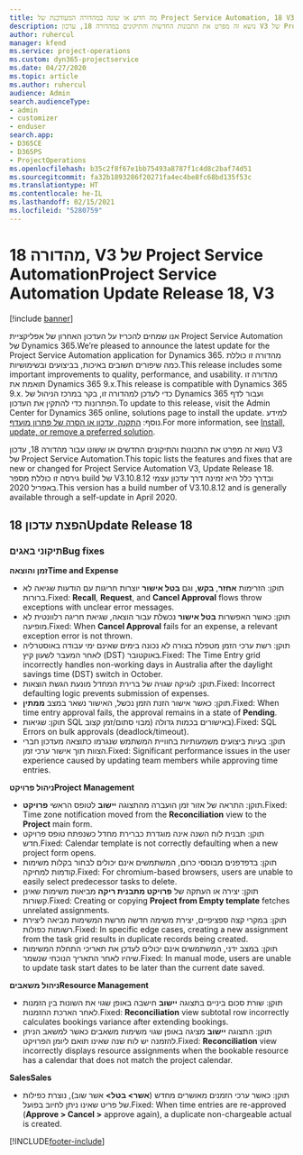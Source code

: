 ```yaml
---
title: מה חדש או שונה במהדורה המעודכנת של Project Service Automation, 18 V3
description: נושא זה מפרט את התכונות החדשות והתיקונים במהדורה 18, עדכון V3 של Project Service Automation.
author: ruhercul
manager: kfend
ms.service: project-operations
ms.custom: dyn365-projectservice
ms.date: 04/27/2020
ms.topic: article
ms.author: ruhercul
audience: Admin
search.audienceType:
- admin
- customizer
- enduser
search.app:
- D365CE
- D365PS
- ProjectOperations
ms.openlocfilehash: b35c2f8f67e1bb75493a8787f1c4d8c2baf74d51
ms.sourcegitcommit: fa32b1893286f20271fa4ec4be8fc68bd135f53c
ms.translationtype: HT
ms.contentlocale: he-IL
ms.lasthandoff: 02/15/2021
ms.locfileid: "5280759"
---
```

# <a name="project-service-automation-update-release-18-v3"></a><span data-ttu-id="32865-103">מהדורה 18, V3 של Project Service Automation</span><span class="sxs-lookup"><span data-stu-id="32865-103">Project Service Automation Update Release 18, V3</span></span>

[!include [banner](../includes/psa-now-project-operations.md)]

<span data-ttu-id="32865-104">אנו שמחים להכריז על העדכון האחרון של אפליקציית Project Service Automation של Dynamics 365.</span><span class="sxs-lookup"><span data-stu-id="32865-104">We’re pleased to announce the latest update for the Project Service Automation application for Dynamics 365.</span></span> <span data-ttu-id="32865-105">מהדורה זו כוללת כמה שיפורים חשובים באיכות, בביצועים ובשימושיות.</span><span class="sxs-lookup"><span data-stu-id="32865-105">This release includes some important improvements to quality, performance, and usability.</span></span> <span data-ttu-id="32865-106">מהדורה זו תואמת את Dynamics 365 9.x.</span><span class="sxs-lookup"><span data-stu-id="32865-106">This release is compatible with Dynamics 365 9.x.</span></span> <span data-ttu-id="32865-107">כדי לעדכן למהדורה זו, בקר במרכז הניהול של Dynamics 365 ועבור לדף הפתרונות כדי להתקין את העדכון.</span><span class="sxs-lookup"><span data-stu-id="32865-107">To update to this release, visit the Admin Center for Dynamics 365 online, solutions page to install the update.</span></span> <span data-ttu-id="32865-108">למידע נוסף: [התקנה, עדכון או הסרה של פתרון מועדף](https://docs.microsoft.com/power-platform/admin/install-remove-preferred-solution).</span><span class="sxs-lookup"><span data-stu-id="32865-108">For more information, see [Install, update, or remove a preferred solution](https://docs.microsoft.com/power-platform/admin/install-remove-preferred-solution).</span></span>

<span data-ttu-id="32865-109">נושא זה מפרט את התכונות והתיקונים החדשים או ששונו עבור מהדורה 18, עדכון V3 של Project Service Automation.</span><span class="sxs-lookup"><span data-stu-id="32865-109">This topic lists the features and fixes that are new or changed for Project Service Automation V3, Update Release 18.</span></span> <span data-ttu-id="32865-110">גירסה זו כוללת מספר build של V3.10.8.12 ובדרך כלל היא זמינה דרך עדכון עצמי באפריל 2020.</span><span class="sxs-lookup"><span data-stu-id="32865-110">This version has a build number of V3.10.8.12 and is generally available through a self-update in April 2020.</span></span>

## <a name="update-release-18"></a><span data-ttu-id="32865-111">הפצת עדכון 18</span><span class="sxs-lookup"><span data-stu-id="32865-111">Update Release 18</span></span>

### <a name="bug-fixes"></a><span data-ttu-id="32865-112">תיקוני באגים</span><span class="sxs-lookup"><span data-stu-id="32865-112">Bug fixes</span></span>

<span data-ttu-id="32865-113">**זמן והוצאה**</span><span class="sxs-lookup"><span data-stu-id="32865-113">**Time and Expense**</span></span>

- <span data-ttu-id="32865-114">תוקן: הזרימות **אחזר**, **בקש**, וגם **בטל אישור** יוצרות חריגות עם הודעות שגיאה לא ברורות.</span><span class="sxs-lookup"><span data-stu-id="32865-114">Fixed: **Recall**, **Request**, and **Cancel Approval** flows throw exceptions with unclear error messages.</span></span>
- <span data-ttu-id="32865-115">תוקן: כאשר האפשרות **בטל אישור** נכשלת עבור הוצאה, שגיאת חריגה רלוונטית לא מופיעה.</span><span class="sxs-lookup"><span data-stu-id="32865-115">Fixed: When **Cancel Approval** fails for an expense, a relevant exception error is not thrown.</span></span>
- <span data-ttu-id="32865-116">תוקן: רשת ערכי הזמן מטפלת בצורה לא נכונה בימים שאינם ימי עבודה באוסטרליה לאחר המעבר לשעון קיץ (DST) באוקטובר.</span><span class="sxs-lookup"><span data-stu-id="32865-116">Fixed: The Time Entry grid incorrectly handles non-working days in Australia after the daylight savings time (DST) switch in October.</span></span>
- <span data-ttu-id="32865-117">תוקן: לוגיקה שגויה של ברירת המחדל מונעת הגשת הוצאות.</span><span class="sxs-lookup"><span data-stu-id="32865-117">Fixed: Incorrect defaulting logic prevents submission of expenses.</span></span>
- <span data-ttu-id="32865-118">תוקן: כאשר אישור הזנת הזמן נכשל, האישור נשאר במצב **ממתין**.</span><span class="sxs-lookup"><span data-stu-id="32865-118">Fixed: When time entry approval fails, the approval remains in a state of **Pending**.</span></span>
- <span data-ttu-id="32865-119">תוקן: שגיאות SQL באישורים בכמות גדולה (מבוי סתום/‏‫זמן קצוב‬).</span><span class="sxs-lookup"><span data-stu-id="32865-119">Fixed: SQL Errors on bulk approvals (deadlock/timeout).</span></span>
- <span data-ttu-id="32865-120">תוקן: בעיות ביצועים משמעותיות בחוויית המשתמש שנגרמו כתוצאה מעדכון חברי הצוות תוך אישור ערכי זמן.</span><span class="sxs-lookup"><span data-stu-id="32865-120">Fixed: Significant performance issues in the user experience caused by updating team members while approving time entries.</span></span>

<span data-ttu-id="32865-121">**ניהול פרויקט**</span><span class="sxs-lookup"><span data-stu-id="32865-121">**Project Management**</span></span>

- <span data-ttu-id="32865-122">תוקן: התראה של אזור זמן הועברה מהתצוגה **יישוב‬** לטופס הראשי **פרויקט**.</span><span class="sxs-lookup"><span data-stu-id="32865-122">Fixed: Time zone notification moved from the **Reconciliation** view to the **Project** main form.</span></span>
- <span data-ttu-id="32865-123">תוקן: תבנית לוח השנה אינה מוגדרת כברירת מחדל כשנפתח טופס פרויקט חדש.</span><span class="sxs-lookup"><span data-stu-id="32865-123">Fixed: Calendar template is not correctly defaulting when a new project form opens.</span></span>
- <span data-ttu-id="32865-124">תוקן: בדפדפנים מבוססי כרום, המשתמשים אינם יכולים לבחור בקלות משימות קודמות למחיקה.</span><span class="sxs-lookup"><span data-stu-id="32865-124">Fixed: For chromium-based browsers, users are unable to easily select predecessor tasks to delete.</span></span>
- <span data-ttu-id="32865-125">תוקן: יצירה או העתקה של **פרויקט מתבנית ריקה** מביאות משימות שאינן קשורות.</span><span class="sxs-lookup"><span data-stu-id="32865-125">Fixed: Creating or copying **Project from Empty template** fetches unrelated assignments.</span></span>
- <span data-ttu-id="32865-126">תוקן: במקרי קצה ספציפיים, יצירת משימה חדשה מרשת המשימות מביאה ליצירת רשומות כפולות.</span><span class="sxs-lookup"><span data-stu-id="32865-126">Fixed: In specific edge cases, creating a new assignment from the task grid results in duplicate records being created.</span></span>
- <span data-ttu-id="32865-127">תוקן: במצב ידני, המשתמשים אינם יכולים לעדכן את תאריכי התחלת המשימות שיהיו לאחר התאריך הנוכחי שנשמר.</span><span class="sxs-lookup"><span data-stu-id="32865-127">Fixed: In manual mode, users are unable to update task start dates to be later than the current date saved.</span></span>

<span data-ttu-id="32865-128">**ניהול משאבים**</span><span class="sxs-lookup"><span data-stu-id="32865-128">**Resource Management**</span></span>

- <span data-ttu-id="32865-129">תוקן: שורת סכום ביניים בתצוגה **יישוב** חישבה באופן שגוי את השונות בין הזמנות לאחר הארכת ההזמנות.</span><span class="sxs-lookup"><span data-stu-id="32865-129">Fixed: **Reconciliation** view subtotal row incorrectly calculates bookings variance after extending bookings.</span></span>
- <span data-ttu-id="32865-130">תוקן: התצוגה **יישוב** מציגה באופן שגוי משימות משאבים כאשר למשאב הניתן להזמנה יש לוח שנה שאינו תואם ליומן הפרויקט.</span><span class="sxs-lookup"><span data-stu-id="32865-130">Fixed: **Reconciliation** view incorrectly displays resource assignments when the bookable resource has a calendar that does not match the project calendar.</span></span>

<span data-ttu-id="32865-131">**Sales**</span><span class="sxs-lookup"><span data-stu-id="32865-131">**Sales**</span></span>

- <span data-ttu-id="32865-132">תוקן: כאשר ערכי הזמנים מאושרים מחדש (**אשר> בטל>** אשר שוב), נוצרת כפילות של פריט שאינו ניתן לחיוב בפועל.</span><span class="sxs-lookup"><span data-stu-id="32865-132">Fixed: When time entries are re-approved (**Approve > Cancel >** approve again), a duplicate non-chargeable actual is created.</span></span>


[!INCLUDE[footer-include](../includes/footer-banner.md)]